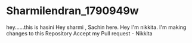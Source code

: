 # Sharmilendran_1790949w
hey......this is hasini
Hey sharmi , Sachin here.
Hey I'm nikkita. I'm making changes to this Repository
Accept my Pull request - Nikkita
